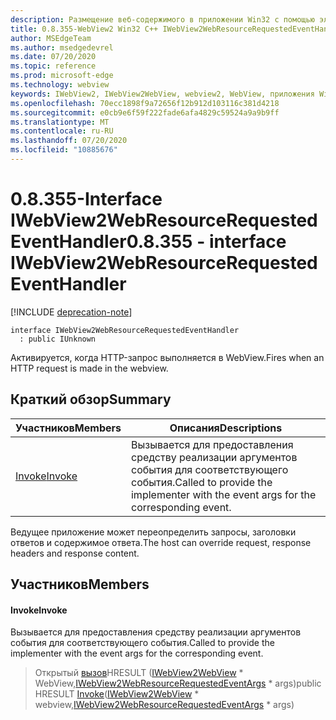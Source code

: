 ```yaml
---
description: Размещение веб-содержимого в приложении Win32 с помощью элемента управления Microsoft Edge WebView2
title: 0.8.355-WebView2 Win32 C++ IWebView2WebResourceRequestedEventHandler
author: MSEdgeTeam
ms.author: msedgedevrel
ms.date: 07/20/2020
ms.topic: reference
ms.prod: microsoft-edge
ms.technology: webview
keywords: IWebView2, IWebView2WebView, webview2, WebView, приложения Win32, Win32, EDGE
ms.openlocfilehash: 70ecc1898f9a72656f12b912d103116c381d4218
ms.sourcegitcommit: e0cb9e6f59f222fade6afa4829c59524a9a9b9ff
ms.translationtype: MT
ms.contentlocale: ru-RU
ms.lasthandoff: 07/20/2020
ms.locfileid: "10885676"
---
```

# <span data-ttu-id="be171-104">0.8.355-Interface IWebView2WebResourceRequestedEventHandler</span><span class="sxs-lookup"><span data-stu-id="be171-104">0.8.355 - interface IWebView2WebResourceRequestedEventHandler</span></span> 

[!INCLUDE [deprecation-note](../../includes/deprecation-note.md)]

```
interface IWebView2WebResourceRequestedEventHandler
  : public IUnknown
```

<span data-ttu-id="be171-105">Активируется, когда HTTP-запрос выполняется в WebView.</span><span class="sxs-lookup"><span data-stu-id="be171-105">Fires when an HTTP request is made in the webview.</span></span>

## <span data-ttu-id="be171-106">Краткий обзор</span><span class="sxs-lookup"><span data-stu-id="be171-106">Summary</span></span>

 <span data-ttu-id="be171-107">Участников</span><span class="sxs-lookup"><span data-stu-id="be171-107">Members</span></span>                        | <span data-ttu-id="be171-108">Описания</span><span class="sxs-lookup"><span data-stu-id="be171-108">Descriptions</span></span>
--------------------------------|---------------------------------------------
[<span data-ttu-id="be171-109">Invoke</span><span class="sxs-lookup"><span data-stu-id="be171-109">Invoke</span></span>](#invoke) | <span data-ttu-id="be171-110">Вызывается для предоставления средству реализации аргументов события для соответствующего события.</span><span class="sxs-lookup"><span data-stu-id="be171-110">Called to provide the implementer with the event args for the corresponding event.</span></span>

<span data-ttu-id="be171-111">Ведущее приложение может переопределить запросы, заголовки ответов и содержимое ответа.</span><span class="sxs-lookup"><span data-stu-id="be171-111">The host can override request, response headers and response content.</span></span>

## <span data-ttu-id="be171-112">Участников</span><span class="sxs-lookup"><span data-stu-id="be171-112">Members</span></span>

#### <span data-ttu-id="be171-113">Invoke</span><span class="sxs-lookup"><span data-stu-id="be171-113">Invoke</span></span> 

<span data-ttu-id="be171-114">Вызывается для предоставления средству реализации аргументов события для соответствующего события.</span><span class="sxs-lookup"><span data-stu-id="be171-114">Called to provide the implementer with the event args for the corresponding event.</span></span>

> <span data-ttu-id="be171-115">Открытый [вызов](#invoke)HRESULT ([IWebView2WebView](IWebView2WebView.md) \* WebView,[IWebView2WebResourceRequestedEventArgs](IWebView2WebResourceRequestedEventArgs.md) \* args)</span><span class="sxs-lookup"><span data-stu-id="be171-115">public HRESULT [Invoke](#invoke)([IWebView2WebView](IWebView2WebView.md) \* webview,[IWebView2WebResourceRequestedEventArgs](IWebView2WebResourceRequestedEventArgs.md) \* args)</span></span>


